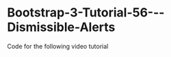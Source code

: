 Bootstrap-3-Tutorial-56---Dismissible-Alerts
============================================

Code for the following video tutorial 
